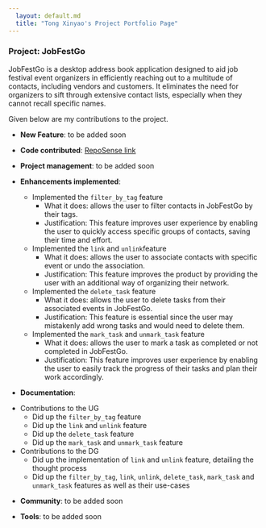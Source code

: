 ```yaml
---
  layout: default.md
  title: "Tong Xinyao's Project Portfolio Page"
---
```


### Project: JobFestGo

JobFestGo is a desktop address book application designed to aid job festival event organizers in efficiently reaching out to a multitude of contacts, including vendors and customers. It eliminates the need for organizers to sift through extensive contact lists, especially when they cannot recall specific names.

Given below are my contributions to the project.

* **New Feature**: to be added soon

* **Code contributed**: [RepoSense link](https://nus-cs2103-ay2324s1.github.io/tp-dashboard/?search=xyt-t&breakdown=false&sort=groupTitle%20dsc&sortWithin=title&since=2023-09-22&timeframe=commit&mergegroup=&groupSelect=groupByRepos)

* **Project management**:  to be added soon

* **Enhancements implemented**:
  - Implemented the `filter_by_tag` feature
      - What it does: allows the user to filter contacts in JobFestGo by their tags.
      - Justification: This feature improves user experience by enabling the user to quickly access specific groups of contacts, saving their time and effort.
  - Implemented the `link` and `unlink`feature
      - What it does: allows the user to associate contacts with specific event or undo the association.
      - Justification: This feature improves the product by providing the user with an additional way of organizing their network.
  - Implemented the `delete_task` feature
      - What it does: allows the user to delete tasks from their associated events in JobFestGo.
      - Justification: This feature is essential since the user may mistakenly add wrong tasks and would need to delete them.
  - Implemented the `mark_task` and `unmark_task` feature
      - What it does: allows the user to mark a task as completed or not completed in JobFestGo.
      - Justification: This feature improves user experience by enabling the user to easily track the progress of their tasks and plan their work accordingly.

* **Documentation**:
- Contributions to the UG
  - Did up the `filter_by_tag` feature
  - Did up the `link` and `unlink` feature
  - Did up the `delete_task` feature
  - Did up the `mark_task` and `unmark_task` feature
- Contributions to the DG
  - Did up the implementation of `link` and `unlink` feature, detailing the thought process
  - Did up the `filter_by_tag`, `link`, `unlink`, `delete_task`, `mark_task` and `unmark_task` features as well as their use-cases

* **Community**:  to be added soon

* **Tools**: to be added soon
